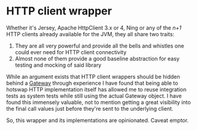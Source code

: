 # HTTP client wrapper

Whether it's Jersey, Apache HttpClient 3.x or 4, Ning or any of the *n+1* HTTP clients already available for the JVM, they all share two traits:

 1. They are all very powerful and provide all the bells and whistles one could ever need for HTTP client connectivity
 2. Almost none of them provide a good baseline abstraction for easy testing and mocking of said library

While an argument exists that HTTP client wrappers should be hidden behind a
[Gateway](http://martinfowler.com/eaaCatalog/gateway.html) through experience I have found that being able to hotswap
HTTP implementation itself has allowed me to reuse integration tests as system tests while still using the actual
Gateway object. I have found this immensely valuable, not to mention getting a great visibility into the final call
values just before they're sent to the underlying client.

So, this wrapper and its implementations are opinionated. Caveat emptor.
